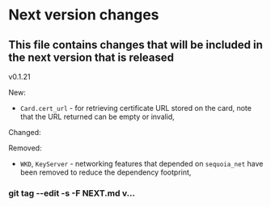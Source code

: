 # Next version changes
## This file contains changes that will be included in the next version that is released
v0.1.21

New:
  - `Card.cert_url` - for retrieving certificate URL stored on the card, note that the URL returned can be empty or invalid,

Changed:

Removed:
  - `WKD`, `KeyServer` - networking features that depended on `sequoia_net` have been removed to reduce the dependency footprint,
### git tag --edit -s -F NEXT.md v...
